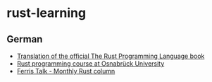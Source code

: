 # rust-learning

## German

* [Translation of the official The Rust Programming Language book](https://rust-lang-de.github.io/rustbook-de/)
* [Rust programming course at Osnabrück University](https://github.com/LukasKalbertodt/programmieren-in-rust)
* [Ferris Talk - Monthly Rust column](https://www.heise.de/hintergrund/Ferris-Talk-1-Iteratoren-in-Rust-6175409.html)
